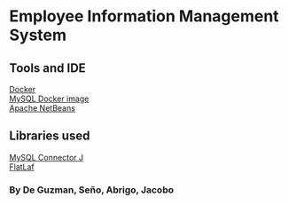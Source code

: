 # Employee Information Management System

## Tools and IDE
[Docker](https://www.docker.com/ "Docker: Accelerated, Containerized Application Development")  
[MySQL Docker image](https://hub.docker.com/_/mysql "mysql - Official Image | Docker Hub")  
[Apache NetBeans](https://netbeans.apache.org/)

## Libraries used
[MySQL Connector J](https://github.com/mysql/mysql-connector-j "mysql/mysql-connector-j : MySQL Connector/J")  
[FlatLaf](https://github.com/JFormDesigner/FlatLaf "JFormDesigner/FlatLaf: FlatLaf - Swing Look and Feel (with Darcula/IntelliJ themes support)")

### By De Guzman, Seño, Abrigo, Jacobo
